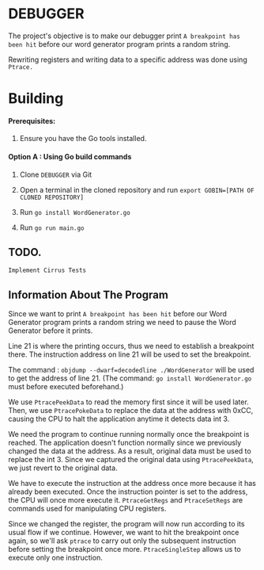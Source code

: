 # DEBUGGER

The project's objective is to make our debugger print `A breakpoint has been hit` before our word generator program prints a random string.

Rewriting registers and writing data to a specific address was done using `Ptrace.`

# Building

#### Prerequisites:

1. Ensure you have the Go tools installed.

#### Option A : Using Go build commands

1. Clone `DEBUGGER` via Git

2. Open a terminal in the cloned repository and run `export GOBIN=[PATH OF CLONED REPOSITORY]`

3. Run `go install WordGenerator.go`

4. Run `go run main.go`

## TODO.
    Implement Cirrus Tests

## Information About The Program

Since we want to print `A breakpoint has been hit` before our Word Generator program prints a random string we need to pause the Word Generator before it prints. 

Line 21 is where the printing occurs, thus we need to establish a breakpoint there. The instruction address on line 21 will be used to set the breakpoint.

The command : `objdump --dwarf=decodedline ./WordGenerator` will be used to get the address of line 21. (The command: `go install WordGenerator.go` must before executed beforehand.)

We use `PtracePeekData` to read the memory first since it will be used later. Then, we use `PtracePokeData` to replace the data at the address with 0xCC, causing the CPU to halt the application anytime it detects data int 3.

We need the program to continue running normally once the breakpoint is reached. The application doesn't function normally since we previously changed the data at the address. As a result, original data must be used to replace the int 3. Since we captured the original data using `PtracePeekData`, we just revert to the original data.

We have to execute the instruction at the address once more because it has already been executed. Once the instruction pointer is set to the address, the CPU will once more execute it. `PtraceGetRegs` and `PtraceSetRegs` are commands used for manipulating CPU registers.

Since we changed the register, the program will now run according to its usual flow if we continue. However, we want to hit the breakpoint once again, so we'll ask `ptrace` to carry out only the subsequent instruction before setting the breakpoint once more. `PtraceSingleStep` allows us to execute only one instruction.
